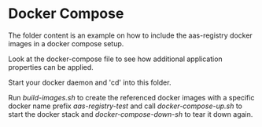 # Docker Compose

The folder content is an example on how to include the aas-registry docker images in a docker compose setup.

Look at the docker-compose file to see how additional application properties can be applied.

Start your docker daemon and 'cd' into this folder. 

Run *build-images.sh* to create the referenced docker images with a specific docker name prefix *aas-registry-test* and call *docker-compose-up.sh* to start the docker stack and *docker-compose-down-sh* to tear it down again.